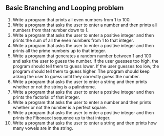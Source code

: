 ## Basic Branching and Looping problem

1. Write a program that prints all even numbers from 1 to 100.
2. Write a program that asks the user to enter a number and then prints all numbers from that number down to 1.
3. Write a program that asks the user to enter a positive integer and then prints the sum of all the even numbers from 1 to that integer.
4. Write a program that asks the user to enter a positive integer and then prints all the prime numbers up to that integer.
5. Write a program that generates a random number between 1 and 100 and asks the user to guess the number. If the user guesses too high, the program should tell them to guess lower. If the user guesses too low, the program should tell them to guess higher. The program should keep asking the user to guess until they correctly guess the number.
6. Write a program that asks the user to enter a string and then prints whether or not the string is a palindrome.
7. Write a program that asks the user to enter a positive integer and then prints the factorial of that integer.
8. Write a program that asks the user to enter a number and then prints whether or not the number is a perfect square.
9. Write a program that asks the user to enter a positive integer and then prints the Fibonacci sequence up to that integer.
10. Write a program that asks the user to enter a string and then prints how many vowels are in the string.